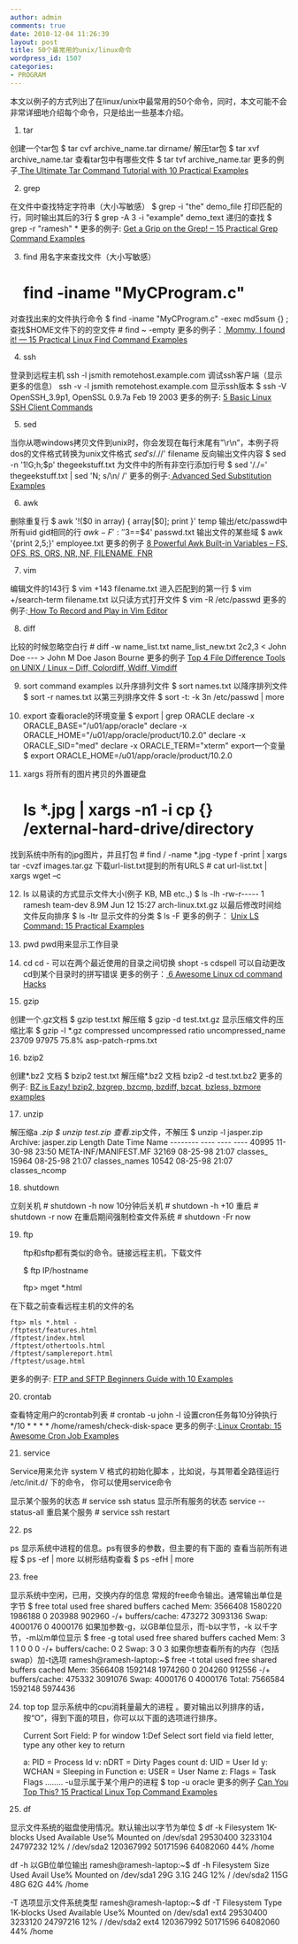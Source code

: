 ```yaml
---
author: admin
comments: true
date: 2010-12-04 11:26:39
layout: post
title: 50个最常用的unix/linux命令
wordpress_id: 1507
categories:
- PROGRAM
---
```


本文以例子的方式列出了在linux/unix中最常用的50个命令，同时，本文可能不会非常详细地介绍每个命令，只是给出一些基本介绍。   

1. tar 

创建一个tar包 
    $ tar cvf archive_name.tar dirname/ 
解压tar包 
    $ tar xvf archive_name.tar 
查看tar包中有哪些文件 
    $ tar tvf archive_name.tar 
更多的例子[ The Ultimate Tar Command Tutorial with 10 Practical Examples ](http://www.thegeekstuff.com/2010/04/unix-tar-command-examples/)

2. grep 

在文件中查找特定字符串（大小写敏感） 
    $ grep -i "the" demo_file 
打印匹配的行，同时输出其后的3行 
    $ grep -A 3 -i "example" demo_text 
递归的查找 
    $ grep -r "ramesh" * 
更多的例子: <a href="http://www.thegeekstuff.com/2009/03/15-practical-unix-grep-command-examples/">Get a Grip on the Grep! – 15 Practical Grep Command Examples </a>

3. find 
用名字来查找文件（大小写敏感） 
    # find -iname "MyCProgram.c" 
对查找出来的文件执行命令 
    $ find -iname "MyCProgram.c" -exec md5sum {} \; 
查找$HOME文件下的的空文件 
    # find ~ -empty 
更多的例子：[ Mommy, I found it! — 15 Practical Linux Find Command Examples](http://www.thegeekstuff.com/2009/03/15-practical-linux-find-command-examples/) 

4. ssh 

登录到远程主机 
    ssh -l jsmith remotehost.example.com 
调试ssh客户端（显示更多的信息） 
    ssh -v -l jsmith remotehost.example.com 
显示ssh版本 
    $ ssh -V 
    OpenSSH_3.9p1, OpenSSL 0.9.7a Feb 19 2003 
更多的例子: [5 Basic Linux SSH Client Commands ](http://www.thegeekstuff.com/2008/05/5-basic-linux-ssh-client-commands/)

5. sed 

当你从嗯windows拷贝文件到unix时，你会发现在每行末尾有”\r\n”，本例子将dos的文件格式转换为unix文件格式 
    $sed 's/.$//' filename 
反向输出文件内容 
    $ sed -n '1!G;h;$p' thegeekstuff.txt 
为文件中的所有非空行添加行号 
    $ sed '/./=' thegeekstuff.txt | sed 'N; s/\n/ /' 
更多的例子:[ Advanced Sed Substitution Examples](http://www.thegeekstuff.com/2009/10/unix-sed-tutorial-advanced-sed-substitution-examples/) 

6. awk 

删除重复行 
    $ awk '!($0 in array) { array[$0]; print }' temp 
输出/etc/passwd中所有uid gid相同的行 
    $awk -F ':' '$3==$4' passwd.txt 
输出文件的某些域 
    $ awk '{print $2,$5;}' employee.txt 
更多的例子 [8 Powerful Awk Built-in Variables – FS, OFS, RS, ORS, NR, NF, FILENAME, FNR](http://www.thegeekstuff.com/2010/01/8-powerful-awk-built-in-variables-fs-ofs-rs-ors-nr-nf-filename-fnr/) 

7. vim 

编辑文件的143行 
    $ vim +143 filename.txt 
进入匹配到的第一行 
    $ vim +/search-term filename.txt 
以只读方式打开文件 
    $ vim -R /etc/passwd 
更多的例子:[ How To Record and Play in Vim Editor ](http://www.thegeekstuff.com/2009/01/vi-and-vim-macro-tutorial-how-to-record-and-play/)

8. diff 

比较的时候忽略空白行 
    # diff -w name_list.txt name_list_new.txt 
    2c2,3 
< John Doe --- > John M Doe 
Jason Bourne 
更多的例子 [Top 4 File Difference Tools on UNIX / Linux – Diff, Colordiff, Wdiff, Vimdiff ](http://www.thegeekstuff.com/2010/06/linux-file-diff-utilities/)

9. sort command examples 
以升序排列文件 
    $ sort names.txt 
以降序排列文件 
    $ sort -r names.txt 
以第三列排序文件 
    $ sort -t: -k 3n /etc/passwd | more 

10. export 
查看oracle的环境变量 
    $ export | grep ORACLE 
    declare -x ORACLE_BASE="/u01/app/oracle" 
    declare -x ORACLE_HOME="/u01/app/oracle/product/10.2.0" 
    declare -x ORACLE_SID="med" 
    declare -x ORACLE_TERM="xterm" 
    export一个变量 
    $ export ORACLE_HOME=/u01/app/oracle/product/10.2.0 

11. xargs 
将所有的图片拷贝的外置硬盘 
    # ls *.jpg | xargs -n1 -i cp {} /external-hard-drive/directory 
找到系统中所有的jpg图片，并且打包 
    # find / -name *.jpg -type f -print | xargs tar -cvzf images.tar.gz 
下载url-list.txt提到的所有URLS 
    # cat url-list.txt | xargs wget –c 

12. ls 
以易读的方式显示文件大小(例子 KB, MB etc.,) 
    $ ls -lh 
    -rw-r----- 1 ramesh team-dev 8.9M Jun 12 15:27 arch-linux.txt.gz 
    以最后修改时间给文件反向排序 
    $ ls -ltr 
    显示文件的分类 
    $ ls -F 
更多的例子： [Unix LS Command: 15 Practical Examples ](http://www.thegeekstuff.com/2009/07/linux-ls-command-examples/)

13. pwd 
    pwd用来显示工作目录 

14. cd 
    cd - 可以在两个最近使用的目录之间切换 
    shopt -s cdspell 可以自动更改cd到某个目录时的拼写错误 
更多的例子：[ 6 Awesome Linux cd command Hacks ](http://www.thegeekstuff.com/2008/10/6-awesome-linux-cd-command-hacks-productivity-tip3-for-geeks/)

15. gzip 

创建一个.gz文档 
    $ gzip test.txt 
解压缩 
    $ gzip -d test.txt.gz 
显示压缩文件的压缩比率 
    $ gzip -l *.gz 
    compressed        uncompressed  ratio uncompressed_name 
    23709               97975  75.8% asp-patch-rpms.txt 

16. bzip2 

创建*.bz2 文档 
    $ bzip2 test.txt 
解压缩*.bz2 文档 
    bzip2 -d test.txt.bz2 
更多的例子: [BZ is Eazy! bzip2, bzgrep, bzcmp, bzdiff, bzcat, bzless, bzmore examples ](http://www.thegeekstuff.com/2010/10/bzcommand-examples/)

17. unzip 

解压缩a *.zip 
    $ unzip test.zip 
查看*.zip文件，不解压 
    $ unzip -l jasper.zip 
    Archive:  jasper.zip 
    Length     Date   Time    Name 
    --------    ----   ----    ---- 
    40995  11-30-98 23:50   META-INF/MANIFEST.MF 
    32169  08-25-98 21:07   classes_ 
    15964  08-25-98 21:07   classes_names 
    10542  08-25-98 21:07   classes_ncomp 

18. shutdown 

立刻关机 
    # shutdown -h now 
10分钟后关机 
    # shutdown -h +10 
重启 
    # shutdown -r now 
在重启期间强制检查文件系统 
    # shutdown -Fr now 

19. ftp 

    ftp和sftp都有类似的命令。链接远程主机，下载文件 

    $ ftp IP/hostname 

    ftp> mget *.html 

在下载之前查看远程主机的文件的名 

    ftp> mls *.html - 
    /ftptest/features.html 
    /ftptest/index.html 
    /ftptest/othertools.html 
    /ftptest/samplereport.html 
    /ftptest/usage.html 
更多的例子: [FTP and SFTP Beginners Guide with 10 Examples ](http://www.thegeekstuff.com/2010/06/ftp-sftp-tutorial/)

20. crontab 

查看特定用户的crontab列表 
    # crontab -u john -l 
设置cron任务每10分钟执行 
    */10 * * * * /home/ramesh/check-disk-space 
更多的例子:[ Linux Crontab: 15 Awesome Cron Job Examples ](http://www.thegeekstuff.com/2009/06/15-practical-crontab-examples/)

21. service 

Service用来允许 system V 格式的初始化脚本 ，比如说，与其带着全路径运行 /etc/init.d/ 下的命令， 你可以使用service命令 

显示某个服务的状态 
    # service ssh status 
显示所有服务的状态 
    service --status-all 
重启某个服务 
    # service ssh restart 

22. ps 

ps 显示系统中进程的信息。ps有很多的参数，但主要的有下面的 
查看当前所有进程 
    $ ps -ef | more 
以树形结构查看 
    $ ps -efH | more 

23. free 

显示系统中空闲，已用，交换内存的信息 
常规的free命令输出。通常输出单位是字节 
    $ free 
        total       used       free     shared    buffers     cached 
    Mem:       3566408    1580220    1986188          0     203988     902960 
    -/+ buffers/cache:     473272    3093136 
    Swap:      4000176          0    4000176 
    如果加参数-g，以GB单位显示，而-b以字节，-k 以千字节，-m以m单位显示 
    $ free -g 
        total       used       free     shared    buffers     cached 
    Mem:             3          1          1          0          0          0 
    -/+ buffers/cache:          0          2 
    Swap:            3          0          3 
如果你想查看所有的内存（包括swap）加-t选项 
    ramesh@ramesh-laptop:~$ free -t 
        total       used       free     shared    buffers     cached 
    Mem:       3566408    1592148    1974260          0     204260     912556 
    -/+ buffers/cache:     475332    3091076 
    Swap:      4000176          0    4000176 
    Total:     7566584    1592148    5974436 

24. top 
    top 显示系统中的cpu消耗量最大的进程 。要对输出以列排序的话，按“O”，得到下面的项目，你可以以下面的选项进行排序。 

    Current Sort Field:  P  for window 1:Def 
    Select sort field via field letter, type any other key to return 

    a: PID        = Process Id              v: nDRT       = Dirty Pages count 
    d: UID        = User Id                 y: WCHAN      = Sleeping in Function 
    e: USER       = User Name               z: Flags      = Task Flags 
    ........ 
-u显示属于某个用户的进程 
$ top -u oracle 
更多的例子 [Can You Top This? 15 Practical Linux Top Command Examples ](http://www.thegeekstuff.com/2010/01/15-practical-unix-linux-top-command-examples/)

25. df 

显示文件系统的磁盘使用情况。默认输出以字节为单位 
    $ df -k 
    Filesystem           1K-blocks      Used Available Use% Mounted on 
    /dev/sda1             29530400   3233104  24797232  12% / 
    /dev/sda2            120367992  50171596  64082060  44% /home 

df -h 以GB位单位输出 
    ramesh@ramesh-laptop:~$ df -h 
    Filesystem            Size  Used Avail Use% Mounted on 
    /dev/sda1              29G  3.1G   24G  12% / 
    /dev/sda2             115G   48G   62G  44% /home 

-T 选项显示文件系统类型 
    ramesh@ramesh-laptop:~$ df -T 
    Filesystem    Type   1K-blocks      Used Available Use% Mounted on 
    /dev/sda1     ext4    29530400   3233120  24797216  12% / 
    /dev/sda2     ext4   120367992  50171596  64082060  44% /home
